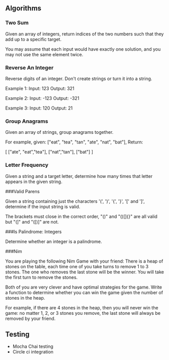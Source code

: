 ## Algorithms

### Two Sum
Given an array of integers, return indices of the two numbers such that they add up to a specific target.

You may assume that each input would have exactly one solution, and you may not use the same element twice.

### Reverse An Integer
Reverse digits of an integer. Don't create strings or turn it into a string.

Example 1:
Input: 123 Output: 321

Example 2:
Input: -123 Output: -321

Example 3:
Input: 120 Output: 21

### Group Anagrams
Given an array of strings, group anagrams together.

For example, given: ["eat", "tea", "tan", "ate", "nat", "bat"], Return:

[ ["ate", "eat","tea"], ["nat","tan"], ["bat"] ]

### Letter Frequency

Given a string and a target letter, determine how many times that letter appears in the given string.

###Valid Parens

Given a string containing just the characters '(', ')', '{', '}', '[' and ']', determine if the input string is valid.

The brackets must close in the correct order, "()" and "()[]{}" are all valid but "(]" and "([)]" are not.

###Is Palindrome: Integers

Determine whether an integer is a palindrome.

###Nim

You are playing the following Nim Game with your friend: There is a heap of stones on the table, each time one of you take turns to remove 1 to 3 stones. The one who removes the last stone will be the winner. You will take the first turn to remove the stones.

Both of you are very clever and have optimal strategies for the game. Write a function to determine whether you can win the game given the number of stones in the heap.

For example, if there are 4 stones in the heap, then you will never win the game: no matter 1, 2, or 3 stones you remove, the last stone will always be removed by your friend.

## Testing

- Mocha Chai testing
- Circle ci integration
